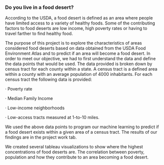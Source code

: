 ### Do you live in a food desert?

According to the USDA, a food desert is defined as an area where people have limited access to a variety of healthy foods. Some of the contributing factors to food deserts are low income, high poverty rates or having to travel farther to find healthy food.

The purpose of this project is to explore the characteristics of areas considered food deserts based on data obtained from the USDA Food Environment Atlas and to predict if an area will become a food desert. In order to meet our objective, we had to first understand the data and define the data points that would be used. The data provided is broken down by census tract for each county within a state. A census tract is a defined area within a county with an average population of 4000 inhabitants. For each census tract the following data is provided:

·     Poverty rate

·     Median Family Income

·     Low-income neighborhoods

·     Low-access tracts measured at 1-to-10 miles.

We used the above data points to program our machine learning to predict if a food desert exists within a given area of a census tract. The results of our findings are in the project work tab. 

We created several tableau visualizations to show where the highest concentrations of food deserts are. The correlation between poverty, population and how they contribute to an area becoming a food desert. 
